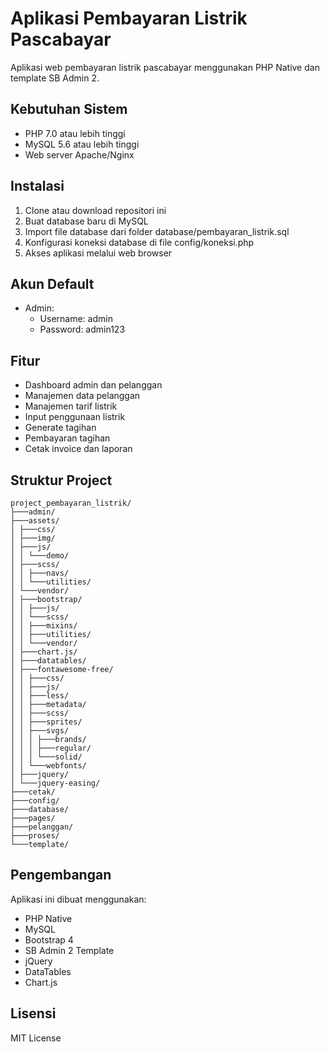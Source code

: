 # Aplikasi Pembayaran Listrik Pascabayar

Aplikasi web pembayaran listrik pascabayar menggunakan PHP Native dan template SB Admin 2.

## Kebutuhan Sistem

- PHP 7.0 atau lebih tinggi
- MySQL 5.6 atau lebih tinggi
- Web server Apache/Nginx

## Instalasi

1. Clone atau download repositori ini
2. Buat database baru di MySQL
3. Import file database dari folder database/pembayaran_listrik.sql
4. Konfigurasi koneksi database di file config/koneksi.php
5. Akses aplikasi melalui web browser

## Akun Default

- Admin:
  - Username: admin
  - Password: admin123

## Fitur

- Dashboard admin dan pelanggan
- Manajemen data pelanggan
- Manajemen tarif listrik
- Input penggunaan listrik
- Generate tagihan
- Pembayaran tagihan
- Cetak invoice dan laporan

## Struktur Project

```
project_pembayaran_listrik/
├───admin/
├───assets/
│ ├───css/
│ ├───img/
│ ├───js/
│ │ └───demo/
│ ├───scss/
│ │ ├───navs/
│ │ └───utilities/
│ └───vendor/
│ ├───bootstrap/
│ │ ├───js/
│ │ └───scss/
│ │ ├───mixins/
│ │ ├───utilities/
│ │ └───vendor/
│ ├───chart.js/
│ ├───datatables/
│ ├───fontawesome-free/
│ │ ├───css/
│ │ ├───js/
│ │ ├───less/
│ │ ├───metadata/
│ │ ├───scss/
│ │ ├───sprites/
│ │ ├───svgs/
│ │ │ ├───brands/
│ │ │ ├───regular/
│ │ │ └───solid/
│ │ └───webfonts/
│ ├───jquery/
│ └───jquery-easing/
├───cetak/
├───config/
├───database/
├───pages/
├───pelanggan/
├───proses/
└───template/
```

## Pengembangan

Aplikasi ini dibuat menggunakan:

- PHP Native
- MySQL
- Bootstrap 4
- SB Admin 2 Template
- jQuery
- DataTables
- Chart.js

## Lisensi

MIT License
